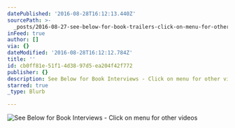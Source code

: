 ```yaml
---
datePublished: '2016-08-28T16:12:13.440Z'
sourcePath: >-
  _posts/2016-08-27-see-below-for-book-trailers-click-on-menu-for-other-videos.md
inFeed: true
author: []
via: {}
dateModified: '2016-08-28T16:12:12.784Z'
title: ''
id: cb0ff81e-51f1-4d38-97d5-ea204f42f772
publisher: {}
description: See Below for Book Interviews - Click on menu for other videos
starred: true
_type: Blurb

---
```

![See Below for Book Interviews - Click on menu for other videos](https://the-grid-user-content.s3-us-west-2.amazonaws.com/800f0b96-e4f1-458a-9bf3-34a98e932da9.jpg)
